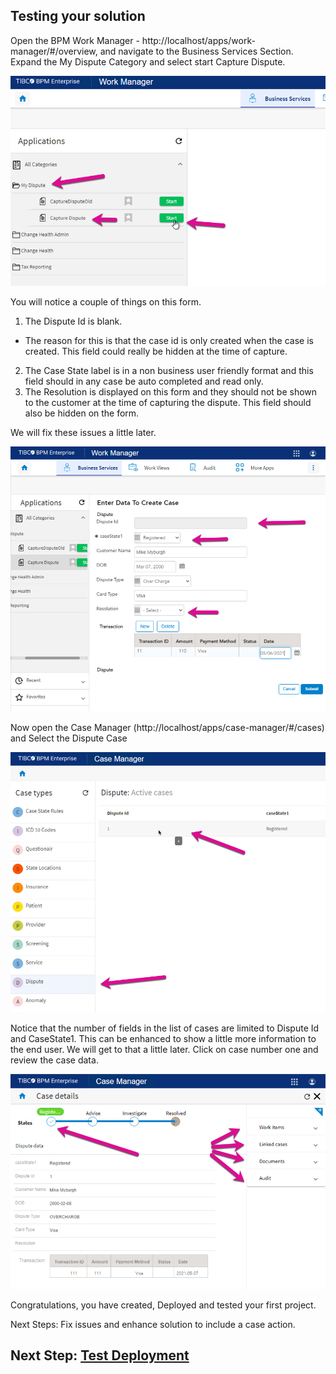 ## Testing your solution
Open the BPM Work Manager - http://localhost/apps/work-manager/#/overview, and navigate to the Business Services Section.
Expand the My Dispute Category and select start Capture Dispute.

![forms_project](images/Testing/1.png)

You will notice a couple of things on this form. 
1. The Dispute Id is blank.
- The reason for this is that the case id is only created when the case is created. This field could really be hidden at the time of capture. 
2. The Case State label is in a non business user friendly format and this field should in any case be auto completed and read only. 
3. The Resolution is displayed on this form and they should not be shown to the customer at the time of capturing the dispute. This field should also be hidden on the form.

We will fix these issues a little later. 

![forms_project](images/Testing/2.png)

Now open the Case Manager (http://localhost/apps/case-manager/#/cases) and Select the Dispute Case

![forms_project](images/Testing/3.png)

Notice that the number of fields in the list of cases are limited to Dispute Id and CaseState1. This can be enhanced to show a little more information to the end user. We will get to that a little later. Click on case number one and review the case data. 

![forms_project](images/Testing/4.png)

Congratulations, you have created, Deployed and tested your first project. 

Next Steps: Fix issues and enhance solution to include a case action.
## Next Step: [Test Deployment](refine_Project.md)
